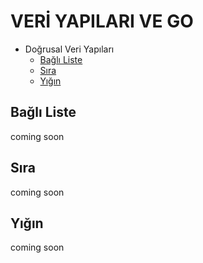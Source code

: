 # VERİ YAPILARI VE GO
- Doğrusal Veri Yapıları
    - [Bağlı Liste](#bagli-liste)
    - [Sıra](#sira)
    - [Yığın](#yigin)

## Bağlı Liste
coming soon

## Sıra
coming soon

## Yığın
coming soon
